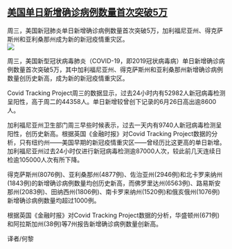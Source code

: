 <!--1593661930000-->
[美国单日新增确诊病例数量首次突破5万](https://cn.ft.com/story/001088380?full=y)
------

<div></div><div class="story-lead">周三，美国新冠肺炎单日新增确诊病例数量首次突破5万，加利福尼亚州、得克萨斯州和亚利桑那州成为新的新冠疫情重灾区。</div><div class=" story-image image"><img src="https://thumbor.ftacademy.cn/unsafe/1340x754/https://thumbor.ftacademy.cn/unsafe/picture/5/000096745_piclink.jpg"></div><div class="story-body"><div id="story-body-container"><p>周三，美国新型冠状病毒肺炎（COVID-19，即2019冠状病毒病）单日新增确诊病例数量首次突破5万，其中加利福尼亚州、得克萨斯州和亚利桑那州新增确诊病例数量创历史新高，成为新的新冠疫情重灾区。</p><p>Covid Tracking Project周三的数据显示，过去24小时内有52982人新冠病毒检测呈阳性，高于周二的44358人。单日新增较曾创下记录的6月26日高出逾8600人。</p><p>加利福尼亚州卫生部门周三早些时候表示，过去一天内有9740人新冠病毒检测呈阳性，创历史新高。根据英国《金融时报》对Covid Tracking Project数据的分析，只有纽约州——美国早期的新冠疫情重灾区——曾经历比这更高的单日新增。加利福尼亚州过去24小时仅进行新冠病毒检测逾87000人次，较此前几天连续日检逾105000人次有所下降。</p><p>得克萨斯州(8076例)、亚利桑那州(4877例)、佐治亚州(2946例)和北卡罗来纳州(1843例)的新增确诊病例数量均创历史新高，而佛罗里达州(6563例)、路易斯安那州(2083例)、田纳西州(1806例)、南卡罗来纳州(1520例)和俄亥俄州(1076例)新增确诊病例数量均超过1000例。</p><div  data-o-ads-name="mpu-middle1" class="o-ads in-article-advert" data-o-ads-formats-default="false"  data-o-ads-formats-small="FtcMobileMpu"  data-o-ads-formats-medium="FtcMpu" data-o-ads-formats-large="FtcMpu" data-o-ads-formats-extra="FtcMpu" data-o-ads-targeting="cnpos=middle1;" data-cy='[{"devices":["PC","iPhoneWeb","AndroidWeb","iPhoneApp","AndroidApp"],"pattern":"MPU","position":"Middle1","container":"mpuInStory"}]'></div><p>根据英国《金融时报》对Covid Tracking Project数据的分析，华盛顿州(671例)和阿拉斯加州(38例)等7州报告新增确诊病例数量创新高。</p><p>译者/何黎</p></div><div class="clearfloat"></div></div>
